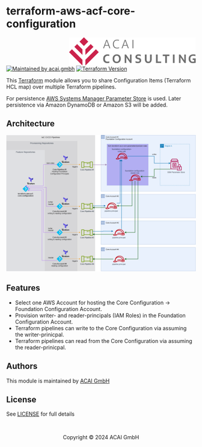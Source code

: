 # terraform-aws-acf-core-configuration

<!-- LOGO -->
<a href="https://acai.gmbh">
  <img src="https://github.com/acai-consulting/acai.public/raw/main/logo/logo_github_readme.png" alt="acai logo" title="ACAI" align="right" height="75" />
</a>

<!-- SHIELDS -->
[![Maintained by acai.gmbh][acai-shield]][acai-url]
[![Terraform Version][terraform-version-shield]][terraform-version-url]

<!-- DESCRIPTION -->
This [Terraform][terraform-url] module allows you to share Configuration Items (Terraform HCL map) over multiple Terraform pipelines.

For persistence [AWS Systems Manager Parameter Store](https://docs.aws.amazon.com/systems-manager/latest/userguide/systems-manager-parameter-store.html) is used.
Later persistence via Amazon DynamoDB or Amazon S3 will be added.

<!-- ARCHITECTURE -->
## Architecture

![architecture][architecture-png]

<!-- FEATURES -->
## Features

* Select one AWS Account for hosting the Core Configuration -> Foundation Configuration Account.
* Provision writer- and reader-principals (IAM Roles) in the Foundation Configuration Account.
* Terraform pipelines can write to the Core Configuration via assuming the writer-prinicpal.
* Terraform pipelines can read from the Core Configuration via assuming the reader-prinicpal.

<!-- AUTHORS -->
## Authors

This module is maintained by [ACAI GmbH][acai-url]

<!-- LICENSE -->
## License

See [LICENSE][license-url] for full details

<!-- COPYRIGHT -->
<br />
<p align="center">Copyright &copy; 2024 ACAI GmbH</p>

<!-- MARKDOWN LINKS & IMAGES -->
[acai-shield]: https://img.shields.io/badge/maintained_by-acai.gmbh-CB224B?style=flat
[acai-url]: https://acai.gmbh
[terraform-version-shield]: https://img.shields.io/badge/tf-%3E%3D1.3.0-blue.svg?style=flat&color=blueviolet
[terraform-version-url]: https://www.terraform.io/upgrade-guides/0-15.html
[architecture-png]: ./docs/terraform-aws-acf-core-configuration.png
[license-url]: ./LICENSE
[terraform-url]: https://www.terraform.io
